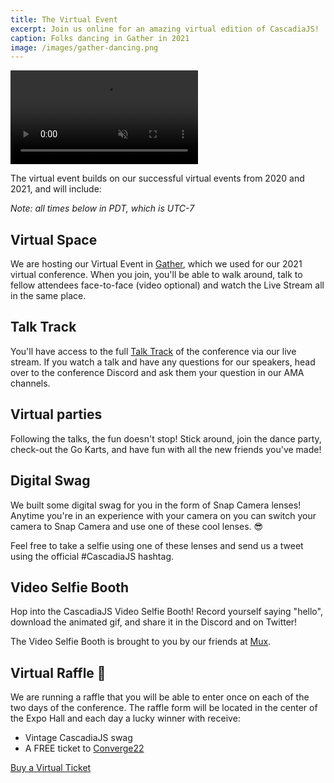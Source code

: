 ```yaml
---
title: The Virtual Event
excerpt: Join us online for an amazing virtual edition of CascadiaJS!
caption: Folks dancing in Gather in 2021
image: /images/gather-dancing.png
---
```

<video autoplay loop muted><source src="/files/gather-dancing.mp4" type="video/mp4"></video>

The virtual event builds on our successful virtual events from 2020 and 2021, and will include:

*Note: all times below in PDT, which is UTC-7*

## Virtual Space

We are hosting our Virtual Event in <a target="_blank" href="https://gather.town">Gather</a>, which we used for our 2021 virtual conference. When you join, you'll be able to walk around, talk to fellow attendees face-to-face (video optional) and watch the Live Stream all in the same place.

## Talk Track

You'll have access to the full [Talk Track](/schedule) of the conference via our live stream. If you watch a talk and have any questions for our speakers, head over to the conference Discord and ask them your question in our AMA channels.

## Virtual parties

Following the talks, the fun doesn't stop! Stick around, join the dance party, check-out the Go Karts, and have fun with all the new friends you've made!

## Digital Swag

We built some digital swag for you in the form of Snap Camera lenses! Anytime you're in an experience with your camera on you can switch your camera to Snap Camera and use one of these cool lenses. 😎

Feel free to take a selfie using one of these lenses and send us a tweet using the official #CascadiaJS hashtag.

## Video Selfie Booth

Hop into the CascadiaJS Video Selfie Booth! Record yourself saying "hello", download the animated gif, and share it in the Discord and on Twitter!

The Video Selfie Booth is brought to you by our friends at [Mux](/sponsors/mux).

## Virtual Raffle 🎁

We are running a raffle that you will be able to enter once on each of the two days of the conference. The raffle form will be located in the center of the Expo Hall and each day a lucky winner with receive:

- Vintage CascadiaJS swag
- A FREE ticket to [Converge22](https://converge.circle.com/event/4ea0d06f-3900-4b6d-a9cd-aeaedda9ef2e/summary)


<div class="cta"><a href="/tickets" aria-label="Buy Tickets">Buy a Virtual Ticket</a></div>